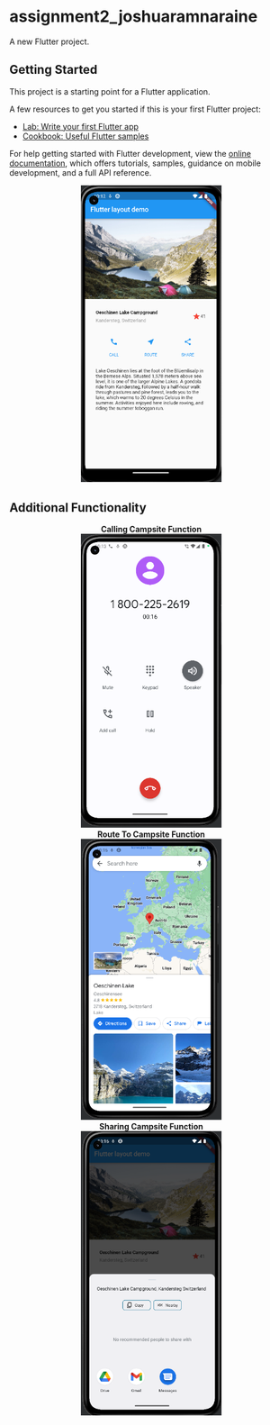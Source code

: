 # assignment2_joshuaramnaraine

A new Flutter project.

## Getting Started

This project is a starting point for a Flutter application.

A few resources to get you started if this is your first Flutter project:

- [Lab: Write your first Flutter app](https://docs.flutter.dev/get-started/codelab)
- [Cookbook: Useful Flutter samples](https://docs.flutter.dev/cookbook)

For help getting started with Flutter development, view the
[online documentation](https://docs.flutter.dev/), which offers tutorials,
samples, guidance on mobile development, and a full API reference.
<p align="center">
<img src="https://github.com/Fall22SOFE4640/ssignment2-joshRam0214/blob/main/screenShots/homePage.png" width="250">
</p>

## Additional Functionality
  <!-- ![1](https://github.com/Fall22SOFE4640/ssignment2-joshRam0214/blob/main/screenShots/homePage.png) -->
<p align="center">
  <b>Calling Campsite Function</b>
  <br>
  <img src="https://github.com/Fall22SOFE4640/ssignment2-joshRam0214/blob/main/screenShots/phoneCall.png" width="250">
  <br>
  <b>Route To Campsite Function</b>
  <br>
  <img src="https://github.com/Fall22SOFE4640/ssignment2-joshRam0214/blob/main/screenShots/routeDirections.png" width="250">
  <br>
  <b>Sharing Campsite Function</b>
  <br>
  <img src="https://github.com/Fall22SOFE4640/ssignment2-joshRam0214/blob/main/screenShots/shareFunctionality.png" width="250">
</p>
